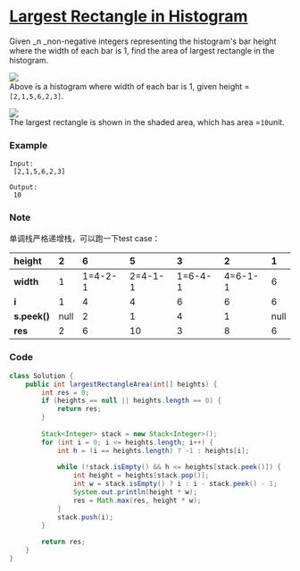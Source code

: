 # [Largest Rectangle in Histogram](https://leetcode.com/problems/largest-rectangle-in-histogram/)

Given _n _non-negative integers representing the histogram's bar height where the width of each bar is 1, find the area of largest rectangle in the histogram.



![](https://assets.leetcode.com/uploads/2018/10/12/histogram.png)  
Above is a histogram where width of each bar is 1, given height =`[2,1,5,6,2,3]`.



![](https://assets.leetcode.com/uploads/2018/10/12/histogram_area.png)  
The largest rectangle is shown in the shaded area, which has area =`10`unit.

### **Example**

```
Input:
 [2,1,5,6,2,3]

Output:
 10

```

### Note

单调栈严格递增栈，可以跑一下test case：

| height | 2 | 6 | 5 | 3 | 2 | 1 |
| :--- | :--- | :--- | :--- | :--- | :--- | :--- |
| **width** | 1 | 1=4-2-1 | 2=4-1-1 | 1=6-4-1 | 4=6-1-1 | 6 |
| **i** | 1 | 4 | 4 | 6 | 6 | 6 |
| **s.peek\(\)** | null | 2 | 1 | 4 | 1 | null |
| **res** | 2 | 6 | 10 | 3 | 8 | 6 |

###  Code

```java
class Solution {
    public int largestRectangleArea(int[] heights) {
        int res = 0;
        if (heights == null || heights.length == 0) {
            return res;
        }
        
        Stack<Integer> stack = new Stack<Integer>();    
        for (int i = 0; i <= heights.length; i++) {
            int h = (i == heights.length) ? -1 : heights[i];
            
            while (!stack.isEmpty() && h <= heights[stack.peek()]) {
                int height = heights[stack.pop()];
                int w = stack.isEmpty() ? i : i - stack.peek() - 1;
                System.out.println(height * w);
                res = Math.max(res, height * w);
            }
            stack.push(i);
        }
        
        return res; 
    }
}
```



